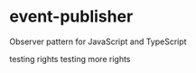 # event-publisher
Observer pattern for JavaScript and TypeScript

testing rights
testing more rights
